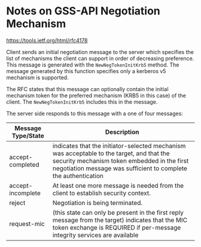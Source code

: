 # Notes on GSS-API Negotiation Mechanism
https://tools.ietf.org/html/rfc4178

Client sends an initial negotiation message to the server which specifies the list of mechanisms 
the client can support in order of decreasing preference.
This message is generated with the ``NewNegTokenInitKrb5`` method.
The message generated by this function specifies only a kerberos v5 mechanism is supported.

The RFC states that this message can optionally contain the initial mechanism token 
for the preferred mechanism (KRB5 in this case) of the client. The ``NewNegTokenInitKrb5`` 
includes this in the message.

The server side responds to this message with a one of four messages:

| Message Type/State | Description |
|--------------------|-------------|
| accept-completed | indicates that the initiator-selected mechanism was acceptable to the target, and that the security mechanism token embedded in the first negotiation message was sufficient to complete the authentication |
| accept-incomplete | At least one more message is needed from the client to establish security context. |
| reject | Negotiation is being terminated. |
| request-mic | (this state can only be present in the first reply message from the target) indicates that the MIC token exchange is REQUIRED if per-message integrity services are available |
